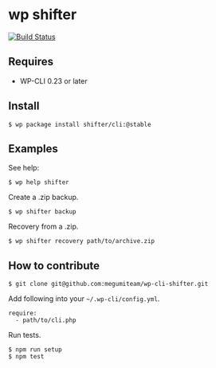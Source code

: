 # wp shifter

[![Build Status](https://travis-ci.org/getshifter/wp-cli-shifter.svg?branch=master)](https://travis-ci.org/getshifter/wp-cli-shifter)

## Requires

* WP-CLI 0.23 or later

## Install

```
$ wp package install shifter/cli:@stable
```

## Examples

See help:

```
$ wp help shifter
```

Create a .zip backup.

```
$ wp shifter backup
```

Recovery from a .zip.

```
$ wp shifter recovery path/to/archive.zip
```

## How to contribute

```
$ git clone git@github.com:megumiteam/wp-cli-shifter.git
```

Add following into your `~/.wp-cli/config.yml`.

```
require:
  - path/to/cli.php
```

Run tests.

```
$ npm run setup
$ npm test
```
